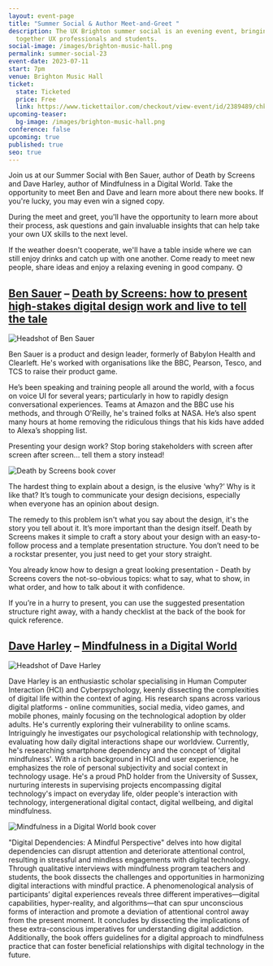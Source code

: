 ```yaml
---
layout: event-page
title: "Summer Social & Author Meet-and-Greet "
description: The UX Brighton summer social is an evening event, bringing
  together UX professionals and students.
social-image: /images/brighton-music-hall.png
permalink: summer-social-23
event-date: 2023-07-11
start: 7pm
venue: Brighton Music Hall
ticket:
  state: Ticketed
  price: Free
  link: https://www.tickettailor.com/checkout/view-event/id/2389489/chk/a08f/?modal_widget=true&widget=true
upcoming-teaser:
  bg-image: /images/brighton-music-hall.png
conference: false
upcoming: true
published: true
seo: true
---
```

Join us at our Summer Social with Ben Sauer, author of Death by Screens and Dave Harley, author of Mindfulness in a Digital World. Take the opportunity to meet Ben and Dave and learn more about there new books. If you're lucky, you may even win a signed copy. 

During the meet and greet, you'll have the opportunity to learn more about their process, ask questions and gain invaluable insights that can help take your own UX skills to the next level.

If the weather doesn't cooperate, we'll have a table inside where we can still enjoy drinks and catch up with one another. Come ready to meet new people, share ideas and enjoy a relaxing evening in good company. 🌞

## [Ben Sauer](https://www.linkedin.com/in/bensauer/) – [Death by Screens: how to present high-stakes digital design work and live to tell the tale](https://bensauer.net/deathbyscreens/)

<img src="/images/ben-sauer-headshot.jpg" alt="Headshot of Ben Sauer " class="image-align-right"/>

Ben Sauer is a product and design leader, formerly of Babylon Health and Clearleft. He's worked with organisations like the BBC, Pearson, Tesco, and TCS to raise their product game.

He’s been speaking and training people all around the world, with a focus on voice UI for several years; particularly in how to rapidly design conversational experiences. Teams at Amazon and the BBC use his methods, and through O'Reilly, he's trained folks at NASA. He’s also spent many hours at home removing the ridiculous things that his kids have added to Alexa’s shopping list. 

Presenting your design work? Stop boring stakeholders with screen after screen after screen... tell them a story instead! 

<img src="/images/ben-sauer.png" alt="Death by Screens book cover " class="image-align-left"/>

The hardest thing to explain about a design, is the elusive ‘why?’ Why is it like that? It’s tough to communicate your design decisions, especially when everyone has an opinion about design.

The remedy to this problem isn't what you say about the design, it's the story you tell about it. It’s more important than the design itself. Death by Screens makes it simple to craft a story about your design with an easy-to-follow process and a template presentation structure. You don’t need to be a rockstar presenter, you just need to get your story straight.

You already know how to design a great looking presentation - Death by Screens covers the not-so-obvious topics: what to say, what to show, in what order, and how to talk about it with confidence.

If you’re in a hurry to present, you can use the suggested presentation structure right away, with a handy checklist at the back of the book for quick reference.

## [Dave Harley](https://www.linkedin.com/in/dave-harley-9a468a1/) – [Mindfulness in a Digital World](https://link.springer.com/book/10.1007/978-3-031-19407-8#:~:text=About%20this%20book,mindless%20involvement%20with%20digital%20technology)

<img src="/images/david-harley.webp" alt="Headshot of Dave Harley" class="image-align-right"/>

Dave Harley is an enthusiastic scholar specialising in Human Computer Interaction (HCI) and Cyberpsychology, keenly dissecting the complexities of digital life within the context of aging. His research spans across various digital platforms - online communities, social media, video games, and mobile phones, mainly focusing on the technological adoption by older adults. He's currently exploring their vulnerability to online scams. Intriguingly he investigates our psychological relationship with technology, evaluating how daily digital interactions shape our worldview. Currently, he's researching smartphone dependency and the concept of 'digital mindfulness'. With a rich background in HCI and user experience, he emphasizes the role of personal subjectivity and social context in technology usage. He's a proud PhD holder from the University of Sussex, nurturing interests in supervising projects encompassing digital technology's impact on everyday life, older people's interaction with technology, intergenerational digital contact, digital wellbeing, and digital mindfulness.

<img src="/images/mindfulness-in-a-digital-world.jpg" alt="Mindfulness in a Digital World book cover " class="image-align-left"/>

"Digital Dependencies: A Mindful Perspective" delves into how digital dependencies can disrupt attention and deteriorate attentional control, resulting in stressful and mindless engagements with digital technology. Through qualitative interviews with mindfulness program teachers and students, the book dissects the challenges and opportunities in harmonizing digital interactions with mindful practice. A phenomenological analysis of participants’ digital experiences reveals three different imperatives—digital capabilities, hyper-reality, and algorithms—that can spur unconscious forms of interaction and promote a deviation of attentional control away from the present moment. It concludes by dissecting the implications of these extra-conscious imperatives for understanding digital addiction. Additionally, the book offers guidelines for a digital approach to mindfulness practice that can foster beneficial relationships with digital technology in the future.